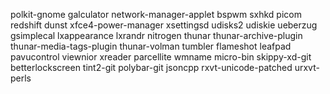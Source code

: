 polkit-gnome
galculator
network-manager-applet
bspwm
sxhkd
picom
redshift
dunst
xfce4-power-manager
xsettingsd
udisks2
udiskie
ueberzug
gsimplecal
lxappearance
lxrandr
nitrogen
thunar
thunar-archive-plugin
thunar-media-tags-plugin
thunar-volman
tumbler
flameshot
leafpad
pavucontrol
viewnior
xreader
parcellite
wmname
micro-bin
skippy-xd-git
betterlockscreen
tint2-git
polybar-git
jsoncpp
rxvt-unicode-patched
urxvt-perls
